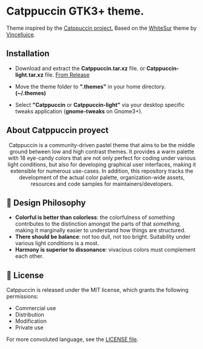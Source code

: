 
# Catppuccin GTK3+ theme.

Theme inspired by the [Catppuccin project.](https://github.com/catppuccin) 
Based on the [WhiteSur](https://github.com/vinceliuice/WhiteSur-gtk-theme/) theme by [Vinceliuice](https://github.com/vinceliuice).

## Installation

- Download and extract the **Catppuccin.tar.xz** file. or **Catppuccin-light.tar.xz** file.
[From Release](https://github.com/sadrach-cl/catppuccin-gtk/releases/)


- Move the theme folder to **".themes"** in your home directory. **(~/.themes)**
- Select **"Catppuccin** or **Catppuccin-light"** via your desktop specific tweaks application (**gnome-tweaks** on Gnome3+).
  
## About Catppuccin proyect

<p align="center">
	Catppuccin is a community-driven pastel theme that aims to be the middle ground between low and high contrast themes. It provides a warm palette with 18 eye-candy colors that are not only perfect for coding under various light conditions, but also for developing graphical user interfaces, making it extensible for numerous use-cases. In addition, this repository tracks the development of the actual color palette, organization-wide assets, resources and code samples for maintainers/developers.
</p>

## 🧠 Design Philosophy

-   **Colorful is better than colorless**: the colorfulness of something contributes to the distinction amongst the parts of that _something_, making it marginally easier to understand how things are structured.
-   **There should be balance**: not too dull, not too bright. Suitability under various light conditions is a most.
-   **Harmony is superior to dissonance**: vivacious colors must complement each other.

## 📜 License

Catppuccin is released under the MIT license, which grants the following permissions:

-   Commercial use
-   Distribution
-   Modification
-   Private use

For more convoluted language, see the [LICENSE file](https://github.com/catppuccin/catppuccin/blob/main/LICENSE.md).

